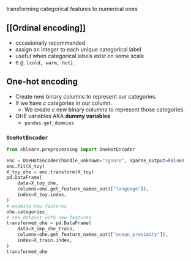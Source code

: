 transforming categorical features to numerical ones
## [[Ordinal encoding]]
- occasionally recommended
- assign an integer to each unique categorical label
- useful when categorical labels exist on some scale
- e.g. `[cold, warm, hot]`. 
## One-hot encoding
- Create new binary columns to represent our categories.
- If we have $c$ categories in our column.
    - We create $c$ new binary columns to represent those categories.
- OHE variables AKA **dummy variables**
	- `pandas.get_dummies`
### `OneHotEncoder`
```python
from sklearn.preprocessing import OneHotEncoder

enc = OneHotEncoder(handle_unknown="ignore", sparse_output=False)
enc.fit(X_toy)
X_toy_ohe = enc.transform(X_toy)
pd.DataFrame(
    data=X_toy_ohe,
    columns=enc.get_feature_names_out(["language"]),
    index=X_toy.index,
)
# examine new features
ohe.categories_
# see dataset with new features
transformed_ohe = pd.DataFrame(
    data=X_imp_ohe_train,
    columns=ohe.get_feature_names_out(["ocean_proximity"]),
    index=X_train.index,
)
transformed_ohe
```